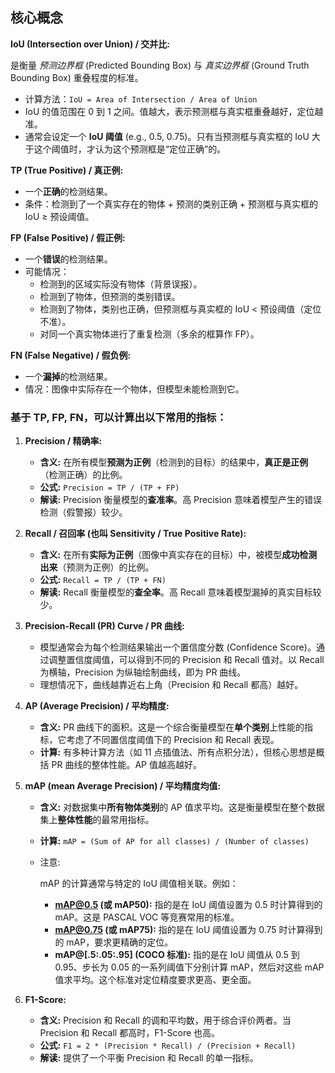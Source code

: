 ## 核心概念

**IoU (Intersection over Union) / 交并比:**

是衡量 *预测边界框* (Predicted Bounding Box) 与 *真实边界框* (Ground Truth Bounding Box) 重叠程度的标准。

- 计算方法：`IoU = Area of Intersection / Area of Union`
- IoU 的值范围在 0 到 1 之间。值越大，表示预测框与真实框重叠越好，定位越准。
- 通常会设定一个 **IoU 阈值** (e.g., 0.5, 0.75)。只有当预测框与真实框的 IoU 大于这个阈值时，才认为这个预测框是“定位正确”的。

**TP (True Positive) / 真正例:**

- 一个**正确**的检测结果。
- 条件：检测到了一个真实存在的物体 + 预测的类别正确 + 预测框与真实框的 IoU ≥ 预设阈值。

**FP (False Positive) / 假正例:**

- 一个**错误**的检测结果。
- 可能情况：
  - 检测到的区域实际没有物体（背景误报）。
  - 检测到了物体，但预测的类别错误。
  - 检测到了物体，类别也正确，但预测框与真实框的 IoU < 预设阈值（定位不准）。
  - 对同一个真实物体进行了重复检测（多余的框算作 FP）。

**FN (False Negative) / 假负例:**

- 一个**漏掉**的检测结果。
- 情况：图像中实际存在一个物体，但模型未能检测到它。



### 基于 TP, FP, FN，可以计算出以下常用的指标：

1. **Precision / 精确率:**

   - **含义:** 在所有模型**预测为正例**（检测到的目标）的结果中，**真正是正例**（检测正确）的比例。
   - **公式:** `Precision = TP / (TP + FP)`
   - **解读:** Precision 衡量模型的**查准率**。高 Precision 意味着模型产生的错误检测（假警报）较少。

2. **Recall / 召回率 (也叫 Sensitivity / True Positive Rate):**

   - **含义:** 在所有**实际为正例**（图像中真实存在的目标）中，被模型**成功检测出来**（预测为正例）的比例。
   - **公式:** `Recall = TP / (TP + FN)`
   - **解读:** Recall 衡量模型的**查全率**。高 Recall 意味着模型漏掉的真实目标较少。

3. **Precision-Recall (PR) Curve / PR 曲线:**

   - 模型通常会为每个检测结果输出一个置信度分数 (Confidence Score)。通过调整置信度阈值，可以得到不同的 Precision 和 Recall 值对。以 Recall 为横轴，Precision 为纵轴绘制曲线，即为 PR 曲线。
   - 理想情况下，曲线越靠近右上角（Precision 和 Recall 都高）越好。

4. **AP (Average Precision) / 平均精度:**

   - **含义:** PR 曲线下的面积。这是一个综合衡量模型在**单个类别**上性能的指标，它考虑了不同置信度阈值下的 Precision 和 Recall 表现。
   - **计算:** 有多种计算方法（如 11 点插值法、所有点积分法），但核心思想是概括 PR 曲线的整体性能。AP 值越高越好。

5. **mAP (mean Average Precision) / 平均精度均值:**

   - **含义:** 对数据集中**所有物体类别**的 AP 值求平均。这是衡量模型在整个数据集上**整体性能**的最常用指标。

   - **计算:** `mAP = (Sum of AP for all classes) / (Number of classes)`

   - 注意:

      

     mAP 的计算通常与特定的 IoU 阈值相关联。例如：

     - **mAP@0.5 (或 mAP50):** 指的是在 IoU 阈值设置为 0.5 时计算得到的 mAP。这是 PASCAL VOC 等竞赛常用的标准。
     - **mAP@0.75 (或 mAP75):** 指的是在 IoU 阈值设置为 0.75 时计算得到的 mAP，要求更精确的定位。
     - **mAP@[.5:.05:.95] (COCO 标准):** 指的是在 IoU 阈值从 0.5 到 0.95、步长为 0.05 的一系列阈值下分别计算 mAP，然后对这些 mAP 值求平均。这个标准对定位精度要求更高、更全面。

6. **F1-Score:**

   - **含义:** Precision 和 Recall 的调和平均数，用于综合评价两者。当 Precision 和 Recall 都高时，F1-Score 也高。
   - **公式:** `F1 = 2 * (Precision * Recall) / (Precision + Recall)`
   - **解读:** 提供了一个平衡 Precision 和 Recall 的单一指标。
